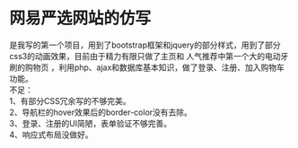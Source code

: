 # 网易严选网站的仿写
是我写的第一个项目，用到了bootstrap框架和jquery的部分样式，用到了部分css3的动画效果，目前由于精力有限只做了主页和    人气推荐中第一个大的电动牙刷的购物页    ，利用php、ajax和数据库基本知识，做了登录、注册、加入购物车功能。</br>
不足：</br>
1、有部分CSS冗余写的不够完美。</br>
2、导航栏的hover效果后的border-color没有去除。</br>
3、登录、注册的UI简陋，表单验证不够完善。</br>
4、响应式布局没做好。
